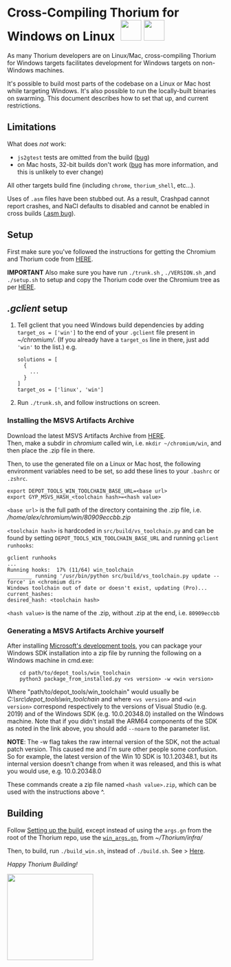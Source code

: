 # Cross-Compiling Thorium for Windows on Linux &nbsp;<img src="https://github.com/Alex313031/thorium/blob/main/logos/NEW/build_light.svg#gh-dark-mode-only" width="48"> <img src="https://github.com/Alex313031/thorium/blob/main/logos/NEW/build_dark.svg#gh-light-mode-only" width="48">

As many Thorium developers are on Linux/Mac, cross-compiling Thorium for
Windows targets facilitates development for Windows targets on non-Windows
machines.

It's possible to build most parts of the codebase on a Linux or Mac host while
targeting Windows. It's also possible to run the locally-built binaries on
swarming.  This document describes how to set that up, and current restrictions.

## Limitations

What does *not* work:

* `js2gtest` tests are omitted from the build ([bug](https://crbug.com/1010561))
* on Mac hosts, 32-bit builds don't work ([bug](https://crbug.com/794838) has
  more information, and this is unlikely to ever change)

All other targets build fine (including `chrome`, `thorium_shell`, etc...).

Uses of `.asm` files have been stubbed out.  As a result, Crashpad cannot
report crashes, and NaCl defaults to disabled and cannot be enabled in cross
builds ([.asm bug](https://crbug.com/762167)).

## Setup
First make sure you've followed the instructions for getting the Chromium and Thorium code from [HERE](https://github.com/Alex313031/thorium/blob/main/docs/BUILDING.md#get-the-code).

__IMPORTANT__
Also make sure you have run `./trunk.sh` , `./VERSION.sh` ,and `./setup.sh` to setup and copy the Thorium code over the Chromium tree as per [HERE](https://github.com/Alex313031/thorium/blob/main/docs/BUILDING.md#setting-up-the-build).

## *.gclient* setup

1. Tell gclient that you need Windows build dependencies by adding
   `target_os = ['win']` to the end of your `.gclient` file present in *~/chromium/*.  (If you already
   have a `target_os` line in there, just add `'win'` to the list.) e.g.

       solutions = [
         {
           ...
         }
       ]
       target_os = ['linux', 'win']

2. Run `./trunk.sh`, and follow instructions on screen.

### Installing the MSVS Artifacts Archive

Download the latest MSVS Artifacts Archive from [HERE](https://github.com/Alex313031/Snippets/releases/latest). \
Then, make a subdir in *chromium* called win, i.e. `mkdir ~/chromium/win`, and then place the .zip file in there.

Then, to use the
generated file on a Linux or Mac host, the following environment variables
need to be set, so add these lines to your `.bashrc` or `.zshrc`.

    export DEPOT_TOOLS_WIN_TOOLCHAIN_BASE_URL=<base url>
    export GYP_MSVS_HASH_<toolchain hash>=<hash value>

`<base url>` is the full path of the directory containing the .zip file, i.e. */home/alex/chromium/win/80909eccbb.zip*

`<toolchain hash>` is hardcoded in `src/build/vs_toolchain.py` and can be found by
setting `DEPOT_TOOLS_WIN_TOOLCHAIN_BASE_URL` and running `gclient runhooks`:

    gclient runhooks
    ...
    Running hooks:  17% (11/64) win_toolchain
    ________ running '/usr/bin/python src/build/vs_toolchain.py update --force' in <chromium dir>
    Windows toolchain out of date or doesn't exist, updating (Pro)...
    current_hashes:
    desired_hash: <toolchain hash>

`<hash value>` is the name of the .zip, without .zip at the end, i.e. `80909eccbb`

### Generating a MSVS Artifacts Archive yourself

After installing [Microsoft's development tools](https://github.com/Alex313031/thorium/blob/main/docs/BUILDING_WIN.md#visual-studio),
you can package your Windows SDK installation into a zip file by running the following on a Windows machine in cmd.exe:

```shell
    cd path/to/depot_tools/win_toolchain
    python3 package_from_installed.py <vs version> -w <win version>
```

Where "path/to/depot_tools/win_toolchain" would usually be *C:\src\depot_tools\win_toolchain* and
where `<vs version>` and `<win version>` correspond respectively to the
versions of Visual Studio (e.g. 2019) and of the Windows SDK (e.g.
10.0.20348.0) installed on the Windows machine. Note that if you didn't
install the ARM64 components of the SDK as noted in the link above, you
should add `--noarm` to the parameter list.

__NOTE__: The -w flag takes the raw internal version of the SDK, not the actual patch version. This caused me and I'm sure
other people some confusion. So for example, the latest version of the Win 10 SDK is 10.1.20348.1, but its internal version doesn't change from
when it was released, and this is what you would use, e.g. 10.0.20348.0

These commands create a zip file named `<hash value>.zip`, which can be used with the instructions above ^.

## Building
Follow [Setting up the build](https://github.com/Alex313031/thorium/blob/main/docs/BUILDING.md#setting-up-the-build), except instead of using the `args.gn` from the
root of the Thorium repo, use the [`win_args.gn`](https://github.com/Alex313031/thorium/blob/main/infra/win_args.gn), from *~/Thorium/infra/*

Then, to build, run `./build_win.sh`, instead of `./build.sh`. See > [Here](https://github.com/Alex313031/thorium/blob/main/docs/BUILDING.md#build-thorium-).

*Happy Thorium Building!*

<img src="https://github.com/Alex313031/thorium/blob/main/logos/STAGING/Thorium90_504.jpg" width="200">
